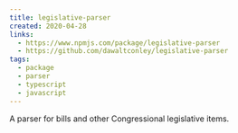 ```yaml
---
title: legislative-parser
created: 2020-04-28
links:
  - https://www.npmjs.com/package/legislative-parser
  - https://github.com/dawaltconley/legislative-parser
tags:
  - package
  - parser
  - typescript
  - javascript
---
```


A parser for bills and other Congressional legislative items.
